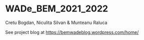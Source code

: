 # WADe_BEM_2021_2022
Cretu Bogdan, Niculita Silvan &amp; Munteanu Raluca

See project blog at https://bemwadeblog.wordpress.com/home/
